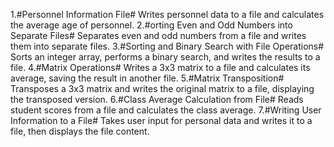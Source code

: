 1.#Personnel Information File#
Writes personnel data to a file and calculates the average age of personnel.
2.#orting Even and Odd Numbers into Separate Files#
Separates even and odd numbers from a file and writes them into separate files.
3.#Sorting and Binary Search with File Operations#
Sorts an integer array, performs a binary search, and writes the results to a file.
4.#Matrix Operations#
Writes a 3x3 matrix to a file and calculates its average, saving the result in another file.
5.#Matrix Transposition#
Transposes a 3x3 matrix and writes the original matrix to a file, displaying the transposed version.
6.#Class Average Calculation from File#
Reads student scores from a file and calculates the class average.
7.#Writing User Information to a File#
Takes user input for personal data and writes it to a file, then displays the file content.
